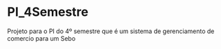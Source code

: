 # PI_4Semestre
Projeto para o PI do 4º semestre que é um sistema de gerenciamento de comercio para um Sebo 
